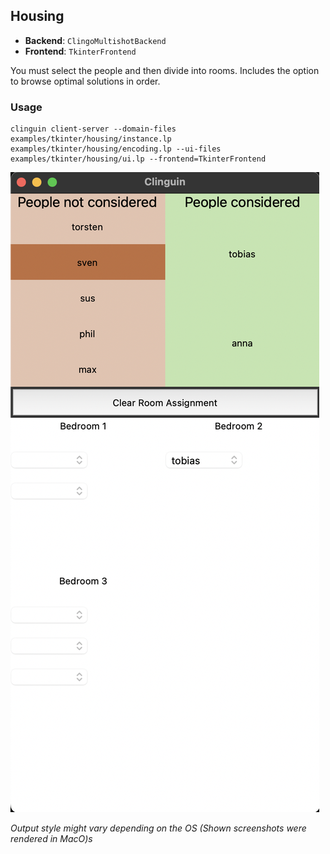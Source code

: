 ## Housing

- **Backend**:   `ClingoMultishotBackend`
- **Frontend**:   `TkinterFrontend`

You must select the people and then divide into rooms.
Includes the option to browse optimal solutions in order.

### Usage

```
clinguin client-server --domain-files examples/tkinter/housing/instance.lp examples/tkinter/housing/encoding.lp --ui-files examples/tkinter/housing/ui.lp --frontend=TkinterFrontend
```

![](out.png)

*Output style might vary depending on the OS (Shown screenshots were rendered in MacO)s*



